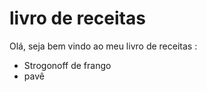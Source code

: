 # livro de receitas 

Olá, seja bem vindo ao meu livro de receitas :

- Strogonoff de frango
- pavê
